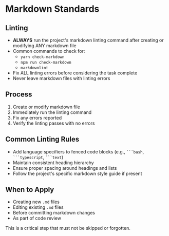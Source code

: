 # Markdown Standards

## Linting

- **ALWAYS** run the project's markdown linting command after creating or modifying ANY markdown file
- Common commands to check for:
  - `yarn check-markdown`
  - `npm run check-markdown`
  - `markdownlint`
- Fix ALL linting errors before considering the task complete
- Never leave markdown files with linting errors

## Process

1. Create or modify markdown file
2. Immediately run the linting command
3. Fix any errors reported
4. Verify the linting passes with no errors

## Common Linting Rules

- Add language specifiers to fenced code blocks (e.g., ` ```bash `, ` ```typescript `, ` ```text `)
- Maintain consistent heading hierarchy
- Ensure proper spacing around headings and lists
- Follow the project's specific markdown style guide if present

## When to Apply

- Creating new `.md` files
- Editing existing `.md` files
- Before committing markdown changes
- As part of code review

This is a critical step that must not be skipped or forgotten.
